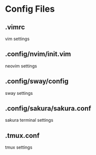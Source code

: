 # Config Files

## .vimrc
  vim settings

## .config/nvim/init.vim
  neovim settings

## .config/sway/config
  sway settings

## .config/sakura/sakura.conf
  sakura terminal settings

## .tmux.conf
  tmux settings

